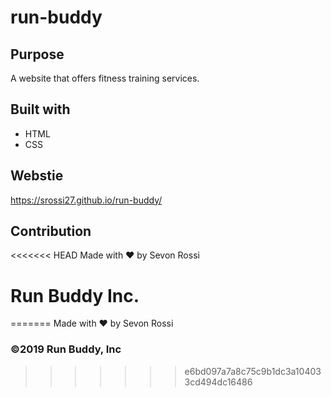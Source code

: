 # run-buddy

## Purpose

A website that offers fitness training services.

## Built with

* HTML
* CSS

## Webstie

https://srossi27.github.io/run-buddy/

## Contribution

<<<<<<< HEAD
Made with ❤️ by Sevon Rossi

# Run Buddy Inc.

=======
Made with ❤️ by Sevon Rossi

### &copy;2019 Run Buddy, Inc

>>>>>>> e6bd097a7a8c75c9b1dc3a104033cd494dc16486
>>>>>>>
>>>>>>
>>>>>
>>>>
>>>
>>
